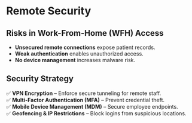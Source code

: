 # Remote Security

## **Risks in Work-From-Home (WFH) Access**
- **Unsecured remote connections** expose patient records.
- **Weak authentication** enables unauthorized access.
- **No device management** increases malware risk.

## **Security Strategy**
✅ **VPN Encryption** – Enforce secure tunneling for remote staff.  
✅ **Multi-Factor Authentication (MFA)** – Prevent credential theft.  
✅ **Mobile Device Management (MDM)** – Secure employee endpoints.  
✅ **Geofencing & IP Restrictions** – Block logins from suspicious locations.  
